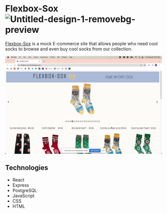 # Flexbox-Sox <img src="https://i.ibb.co/Q8NgxBg/Untitled-design-1-removebg-preview.png" alt="Untitled-design-1-removebg-preview" border="0" width=50px>

[Flexbox-Sox](https://flexbox-sox.herokuapp.com/) is a mock E-commerce site that allows people who need cool socks to browse and even buy cool socks from our collection.

![](https://github.com/Flexbox-Sox/flexbox-sox/blob/main/flexbox-sox.gif)




## Technologies 
<ul>
    <li>React</li>
    <li>Express</li>
    <li>PostgreSQL</li>
    <li>JavaScript</li>
    <li>CSS</li>
    <li>HTML</li>
</ul>
